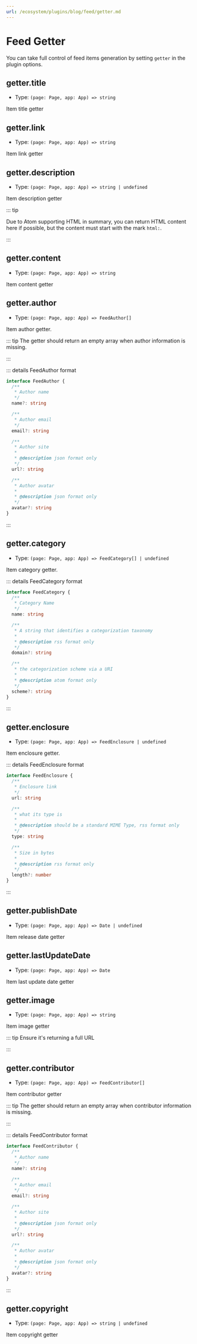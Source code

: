 ```yaml
---
url: /ecosystem/plugins/blog/feed/getter.md
---
```

# Feed Getter

You can take full control of feed items generation by setting `getter` in the plugin options.

## getter.title

* Type: `(page: Page, app: App) => string`

Item title getter

## getter.link

* Type: `(page: Page, app: App) => string`

Item link getter

## getter.description

* Type: `(page: Page, app: App) => string | undefined`

Item description getter

::: tip

Due to Atom supporting HTML in summary, you can return HTML content here if possible, but the content must start with the mark `html:`.

:::

## getter.content

* Type: `(page: Page, app: App) => string`

Item content getter

## getter.author

* Type: `(page: Page, app: App) => FeedAuthor[]`

Item author getter.

::: tip The getter should return an empty array when author information is missing.

:::

::: details FeedAuthor format

```ts
interface FeedAuthor {
  /**
   * Author name
   */
  name?: string

  /**
   * Author email
   */
  email?: string

  /**
   * Author site
   *
   * @description json format only
   */
  url?: string

  /**
   * Author avatar
   *
   * @description json format only
   */
  avatar?: string
}
```

:::

## getter.category

* Type: `(page: Page, app: App) => FeedCategory[] | undefined`

Item category getter.

::: details FeedCategory format

```ts
interface FeedCategory {
  /**
   * Category Name
   */
  name: string

  /**
   * A string that identifies a categorization taxonomy
   *
   * @description rss format only
   */
  domain?: string

  /**
   * the categorization scheme via a URI
   *
   * @description atom format only
   */
  scheme?: string
}
```

:::

## getter.enclosure

* Type: `(page: Page, app: App) => FeedEnclosure | undefined`

Item enclosure getter.

::: details FeedEnclosure format

```ts
interface FeedEnclosure {
  /**
   * Enclosure link
   */
  url: string

  /**
   * what its type is
   *
   * @description should be a standard MIME Type, rss format only
   */
  type: string

  /**
   * Size in bytes
   *
   * @description rss format only
   */
  length?: number
}
```

:::

## getter.publishDate

* Type: `(page: Page, app: App) => Date | undefined`

Item release date getter

## getter.lastUpdateDate

* Type: `(page: Page, app: App) => Date`

Item last update date getter

## getter.image

* Type: `(page: Page, app: App) => string`

Item image getter

::: tip Ensure it's returning a full URL

:::

## getter.contributor

* Type: `(page: Page, app: App) => FeedContributor[]`

Item contributor getter

::: tip The getter should return an empty array when contributor information is missing.

:::

::: details FeedContributor format

```ts
interface FeedContributor {
  /**
   * Author name
   */
  name?: string

  /**
   * Author email
   */
  email?: string

  /**
   * Author site
   *
   * @description json format only
   */
  url?: string

  /**
   * Author avatar
   *
   * @description json format only
   */
  avatar?: string
}
```

:::

## getter.copyright

* Type: `(page: Page, app: App) => string | undefined`

Item copyright getter
